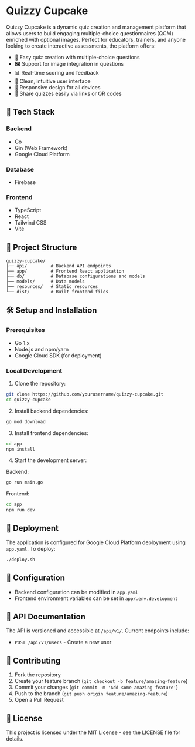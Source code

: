 # Quizzy Cupcake

Quizzy Cupcake is a dynamic quiz creation and management platform that allows users to build engaging multiple-choice questionnaires (QCM) enriched with optional images. Perfect for educators, trainers, and anyone looking to create interactive assessments, the platform offers:

- 📝 Easy quiz creation with multiple-choice questions
- 🖼️ Support for image integration in questions
- 📊 Real-time scoring and feedback
- 🎨 Clean, intuitive user interface
- 📱 Responsive design for all devices
- 🔗 Share quizzes easily via links or QR codes


## 🚀 Tech Stack

### Backend
- Go
- Gin (Web Framework)
- Google Cloud Platform

### Database
- Firebase

### Frontend
- TypeScript
- React
- Tailwind CSS
- Vite

## 📁 Project Structure

```
quizzy-cupcake/
├── api/         # Backend API endpoints
├── app/         # Frontend React application
├── db/          # Database configurations and models
├── models/      # Data models
├── resources/   # Static resources
└── dist/        # Built frontend files
```

## 🛠️ Setup and Installation

### Prerequisites
- Go 1.x
- Node.js and npm/yarn
- Google Cloud SDK (for deployment)

### Local Development

1. Clone the repository:
```bash
git clone https://github.com/yourusername/quizzy-cupcake.git
cd quizzy-cupcake
```

2. Install backend dependencies:
```bash
go mod download
```

3. Install frontend dependencies:
```bash
cd app
npm install
```

4. Start the development server:

Backend:
```bash
go run main.go
```

Frontend:
```bash
cd app
npm run dev
```

## 🚀 Deployment

The application is configured for Google Cloud Platform deployment using `app.yaml`. To deploy:

```bash
./deploy.sh
```

## 🔧 Configuration

- Backend configuration can be modified in `app.yaml`
- Frontend environment variables can be set in `app/.env.development`

## 📝 API Documentation

The API is versioned and accessible at `/api/v1/`. Current endpoints include:

- `POST /api/v1/users` - Create a new user

## 🤝 Contributing

1. Fork the repository
2. Create your feature branch (`git checkout -b feature/amazing-feature`)
3. Commit your changes (`git commit -m 'Add some amazing feature'`)
4. Push to the branch (`git push origin feature/amazing-feature`)
5. Open a Pull Request

## 📄 License

This project is licensed under the MIT License - see the LICENSE file for details.